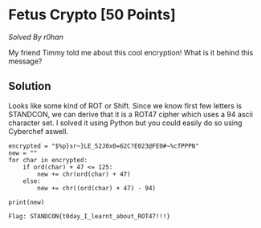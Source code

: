 # Fetus Crypto [50 Points]
*Solved By r0han*

My friend Timmy told me about this cool encryption! What is it behind this message?    

## Solution

Looks like some kind of ROT or Shift. Since we know first few letters is STANDCON, we can derive that it is a ROT47 cipher which uses a 94 ascii character set.
I solved it using Python but you could easily do so using Cyberchef aswell.

```
encrypted = "$%p}sr~}LE_52J0x0=62C?E023@FE0#~%cfPPPN"
new = ""
for char in encrypted:
    if ord(char) + 47 <= 125:
        new += chr(ord(char) + 47)
    else:
        new += chr((ord(char) + 47) - 94)

print(new)
```
```
Flag: STANDCON{t0day_I_learnt_about_ROT47!!!}
```
